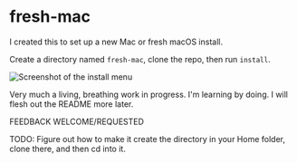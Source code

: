 # fresh-mac

I created this to set up a new Mac or fresh macOS install.

Create a directory named `fresh-mac`, clone the repo, then run `install`.

![Screenshot of the install menu](https://i.imgur.com/T8UDqE3.png)

Very much a living, breathing work in progress. I'm learning by doing. I will flesh out the README more later.

FEEDBACK WELCOME/REQUESTED

TODO:
Figure out how to make it create the directory in your Home folder, clone there, and then cd into it.
